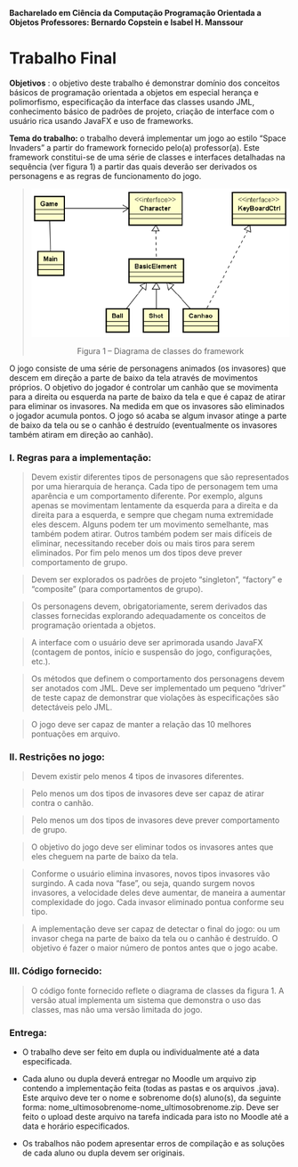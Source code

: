 **Bacharelado em Ciência da Computação
Programação Orientada a Objetos
Professores: Bernardo Copstein e Isabel H. Manssour**

# Trabalho Final

**Objetivos** : o objetivo deste trabalho é demonstrar domínio dos conceitos básicos de programação
orientada a objetos em especial herança e polimorfismo, especificação da interface das classes usando
JML, conhecimento básico de padrões de projeto, criação de interface com o usuário rica usando JavaFX e
uso de frameworks.

**Tema do trabalho:** o trabalho deverá implementar um jogo ao estilo “Space Invaders” a partir do
framework fornecido pelo(a) professor(a). Este framework constitui-se de uma série de classes e interfaces
detalhadas na sequência (ver figura 1) a partir das quais deverão ser derivados os personagens e as regras
de funcionamento do jogo.

>![diagram](./src/br/com/poo/spaceinvaders/resources/diagram.png)
><center>Figura 1 – Diagrama de classes do framework</center>


O jogo consiste de uma série de personagens animados (os invasores) que descem em direção a parte de
baixo da tela através de movimentos próprios. O objetivo do jogador é controlar um canhão que se
movimenta para a direita ou esquerda na parte de baixo da tela e que é capaz de atirar para eliminar os
invasores. Na medida em que os invasores são eliminados o jogador acumula pontos. O jogo só acaba se
algum invasor atinge a parte de baixo da tela ou se o canhão é destruído (eventualmente os invasores
também atiram em direção ao canhão).

### I. Regras para a implementação:

> Devem existir diferentes tipos de personagens que são representados por uma hierarquia
de herança. Cada tipo de personagem tem uma aparência e um comportamento
diferente. Por exemplo, alguns apenas se movimentam lentamente da esquerda para a
direita e da direita para a esquerda, e sempre que chegam numa extremidade eles
descem. Alguns podem ter um movimento semelhante, mas também podem atirar.
Outros também podem ser mais difíceis de eliminar, necessitando receber dois ou mais
tiros para serem eliminados. Por fim pelo menos um dos tipos deve prever
comportamento de grupo.
  
> Devem ser explorados os padrões de projeto “singleton”, “factory” e “composite” (para
comportamentos de grupo).

> Os personagens devem, obrigatoriamente, serem derivados das classes fornecidas
explorando adequadamente os conceitos de programação orientada a objetos.

> A interface com o usuário deve ser aprimorada usando JavaFX (contagem de pontos, início
e suspensão do jogo, configurações, etc.).

> Os métodos que definem o comportamento dos personagens devem ser anotados com
JML. Deve ser implementado um pequeno “driver” de teste capaz de demonstrar que
violações às especificações são detectáveis pelo JML.

> O jogo deve ser capaz de manter a relação das 10 melhores pontuações em arquivo.

### II. Restrições no jogo:

> Devem existir pelo menos 4 tipos de invasores diferentes.

> Pelo menos um dos tipos de invasores deve ser capaz de atirar contra o canhão.

> Pelo menos um dos tipos de invasores deve prever comportamento de grupo.

> O objetivo do jogo deve ser eliminar todos os invasores antes que eles cheguem na parte
de baixo da tela.

> Conforme o usuário elimina invasores, novos tipos invasores vão surgindo. A cada nova
“fase”, ou seja, quando surgem novos invasores, a velocidade deles deve aumentar, de
maneira a aumentar complexidade do jogo. Cada invasor eliminado pontua conforme seu
tipo.

> A implementação deve ser capaz de detectar o final do jogo: ou um invasor chega na parte
de baixo da tela ou o canhão é destruído. O objetivo é fazer o maior número de pontos
antes que o jogo acabe.

### III. Código fornecido:
> O código fonte fornecido reflete o diagrama de classes da figura 1. A versão atual
implementa um sistema que demonstra o uso das classes, mas não uma versão limitada
do jogo.

### Entrega:

- O trabalho deve ser feito em dupla ou individualmente até a data especificada.
  
- Cada aluno ou dupla deverá entregar no Moodle um arquivo zip contendo a implementação feita
  (todas as pastas e os arquivos .java). Este arquivo deve ter o nome e sobrenome do(s) aluno(s), da
  seguinte forma: nome_ultimosobrenome-nome_ultimosobrenome.zip. Deve ser feito o upload
  deste arquivo na tarefa indicada para isto no Moodle até a data e horário especificados.
  
- Os trabalhos não podem apresentar erros de compilação e as soluções de cada aluno ou dupla
  devem ser originais.



